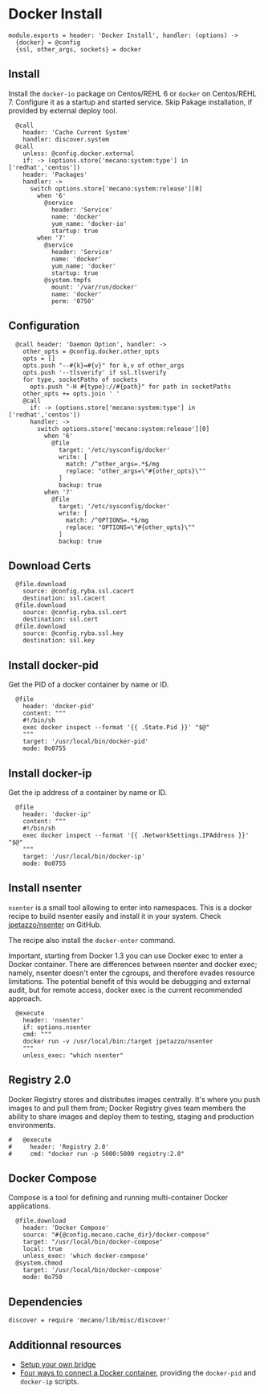 
# Docker Install

    module.exports = header: 'Docker Install', handler: (options) ->
      {docker} = @config
      {ssl, other_args, sockets} = docker
      
## Install

Install the `docker-io` package on Centos/REHL 6 or `docker` on Centos/REHL 7.
Configure it as a startup and started service.
Skip Pakage installation, if provided by external deploy tool.

      @call 
        header: 'Cache Current System'
        handler: discover.system
      @call
        unless: @config.docker.external
        if: -> (options.store['mecano:system:type'] in ['redhat','centos'])
        header: 'Packages'
        handler: ->
          switch options.store['mecano:system:release'][0]
            when '6'
              @service
                header: 'Service'
                name: 'docker'
                yum_name: 'docker-io'
                startup: true
            when '7'
              @service
                header: 'Service'
                name: 'docker'
                yum_name: 'docker'
                startup: true
              @system.tmpfs
                mount: '/var/run/docker'
                name: 'docker'
                perm: '0750'

## Configuration
      
      @call header: 'Daemon Option', handler: ->
        other_opts = @config.docker.other_opts
        opts = []
        opts.push "--#{k}=#{v}" for k,v of other_args
        opts.push '--tlsverify' if ssl.tlsverify
        for type, socketPaths of sockets
          opts.push "-H #{type}://#{path}" for path in socketPaths
        other_opts += opts.join ' '
        @call 
          if: -> (options.store['mecano:system:type'] in ['redhat','centos'])
          handler: ->
            switch options.store['mecano:system:release'][0]
              when '6' 
                @file
                  target: '/etc/sysconfig/docker'
                  write: [
                    match: /^other_args=.*$/mg
                    replace: "other_args=\"#{other_opts}\"" 
                  ]
                  backup: true
              when '7'
                @file
                  target: '/etc/sysconfig/docker'
                  write: [
                    match: /^OPTIONS=.*$/mg
                    replace: "OPTIONS=\"#{other_opts}\"" 
                  ]
                  backup: true

## Download Certs

      @file.download
        source: @config.ryba.ssl.cacert
        destination: ssl.cacert
      @file.download
        source: @config.ryba.ssl.cert
        destination: ssl.cert
      @file.download
        source: @config.ryba.ssl.key
        destination: ssl.key

## Install docker-pid

Get the PID of a docker container by name or ID.

      @file
        header: 'docker-pid'
        content: """
        #!/bin/sh
        exec docker inspect --format '{{ .State.Pid }}' "$@"
        """
        target: '/usr/local/bin/docker-pid'
        mode: 0o0755

## Install docker-ip

Get the ip address of a container by name or ID.

      @file
        header: 'docker-ip'
        content: """
        #!/bin/sh
        exec docker inspect --format '{{ .NetworkSettings.IPAddress }}' "$@"
        """
        target: '/usr/local/bin/docker-ip'
        mode: 0o0755

## Install nsenter

`nsenter` is a small tool allowing to enter into namespaces. This is a docker
recipe to build nsenter easily and install it in your system. Check 
[jpetazzo/nsenter][nsenter] on GitHub.

The recipe also install the `docker-enter` command.

Important, starting from Docker 1.3 you can use Docker exec to enter a Docker
container. There are differences between nsenter and docker exec; namely,
nsenter doesn't enter the cgroups, and therefore evades resource limitations.
The potential benefit of this would be debugging and external audit, but for
remote access, docker exec is the current recommended approach.

      @execute
        header: 'nsenter'
        if: options.nsenter
        cmd: """
        docker run -v /usr/local/bin:/target jpetazzo/nsenter
        """
        unless_exec: "which nsenter"

## Registry 2.0

Docker Registry stores and distributes images centrally. It's where you push
images to and pull them from; Docker Registry gives team members the ability to
share images and deploy them to testing, staging and production environments.

    #   @execute
    #     header: 'Registry 2.0'
    #     cmd: "docker run -p 5000:5000 registry:2.0"    

## Docker Compose
Compose is a tool for defining and running multi-container Docker applications.

      @file.download
        header: 'Docker Compose'
        source: "#{@config.mecano.cache_dir}/docker-compose"
        target: "/usr/local/bin/docker-compose"
        local: true
        unless_exec: 'which docker-compose'
      @system.chmod
        target: '/usr/local/bin/docker-compose'
        mode: 0o750

## Dependencies

    discover = require 'mecano/lib/misc/discover'

## Additionnal resources

*   [Setup your own bridge](http://jpetazzo.github.io/2013/10/16/configure-docker-bridge-network/)
*   [Four ways to connect a Docker container](http://blog.oddbit.com/2014/08/11/four-ways-to-connect-a-docker/), providing the `docker-pid` and `docker-ip` scripts.

[nsenter]: http://jpetazzo.github.io/2014/06/23/docker-ssh-considered-evil/
